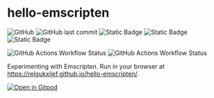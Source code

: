 # hello-emscripten

![GitHub](https://img.shields.io/github/license/relgukxilef/hello-emscripten) 
![GitHub last commit](https://img.shields.io/github/last-commit/relgukxilef/hello-emscripten)
![Static Badge](https://img.shields.io/badge/Vulkan-1.1-blue?logo=Vulkan)
![Static Badge](https://img.shields.io/badge/WebGL-2.0-blue?logo=WebGL)
![Static Badge](https://img.shields.io/badge/OpenGL-4.5-blue?logo=OpenGL)

![GitHub Actions Workflow Status](https://img.shields.io/github/actions/workflow/status/relgukxilef/hello-emscripten/build.yml)
![GitHub Actions Workflow Status](https://img.shields.io/github/actions/workflow/status/relgukxilef/hello-emscripten/pages.yml?label=pages)

Experimenting with Emscripten. Run in your browser at https://relgukxilef.github.io/hello-emscripten/.

[![Open in Gitpod](https://gitpod.io/button/open-in-gitpod.svg)](https://gitpod.io/#https://github.com/relgukxilef/hello-emscripten)
